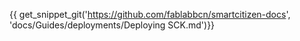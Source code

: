 {{ get_snippet_git('https://github.com/fablabbcn/smartcitizen-docs', 'docs/Guides/deployments/Deploying SCK.md')}}
